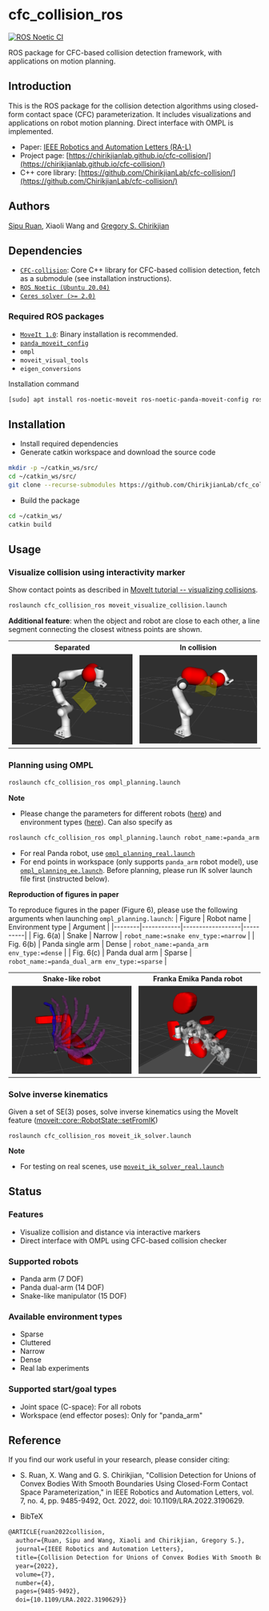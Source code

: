 # cfc_collision_ros
[![ROS Noetic CI](https://github.com/ChirikjianLab/cfc_collision_ros/actions/workflows/ros_noetic_ci.yml/badge.svg)](https://github.com/ChirikjianLab/cfc_collision_ros/actions/workflows/ros_noetic_ci.yml)

ROS package for CFC-based collision detection framework, with applications on motion planning.

## Introduction
This is the ROS package for the collision detection algorithms using closed-form contact space (CFC) parameterization. It includes visualizations and applications on robot motion planning. Direct interface with OMPL is implemented.

- Paper: [IEEE Robotics and Automation Letters (RA-L)](https://ieeexplore.ieee.org/document/9829274)
- Project page: [https://chirikjianlab.github.io/cfc-collision/](https://chirikjianlab.github.io/cfc-collision/)
- C++ core library: [https://github.com/ChirikjianLab/cfc-collision/](https://github.com/ChirikjianLab/cfc-collision/)

## Authors
[Sipu Ruan](https://ruansp.github.io), Xiaoli Wang and [Gregory S. Chirikjian](https://scholar.google.com/citations?user=qoIuyMoAAAAJ&hl=en)

## Dependencies
- [`CFC-collision`](https://github.com/ChirikjianLab/cfc-collision): Core C++ library for CFC-based collision detection, fetch as a submodule (see installation instructions).
- [`ROS Noetic (Ubuntu 20.04)`](https://www.ros.org/)
- [`Ceres solver (>= 2.0)`](http://ceres-solver.org/installation.html)

### Required ROS packages
- [`MoveIt 1.0`](https://moveit.ros.org/): Binary installation is recommended.
- [`panda_moveit_config`](https://github.com/ros-planning/panda_moveit_config)
- `ompl`
- `moveit_visual_tools`
- `eigen_conversions`

Installation command
```sh
[sudo] apt install ros-noetic-moveit ros-noetic-panda-moveit-config ros-noetic-ompl ros-noetic-moveit-visual-tools ros-noetic-eigen-conversions
```

## Installation
- Install required dependencies
- Generate catkin workspace and download the source code
```sh
mkdir -p ~/catkin_ws/src/
cd ~/catkin_ws/src/
git clone --recurse-submodules https://github.com/ChirikjianLab/cfc_collision_ros.git
```
- Build the package
```sh
cd ~/catkin_ws/
catkin build
```

## Usage
### Visualize collision using interactivity marker
Show contact points as described in [MoveIt tutorial -- visualizing collisions](https://ros-planning.github.io/moveit_tutorials/doc/visualizing_collisions/visualizing_collisions_tutorial.html). 
```sh
roslaunch cfc_collision_ros moveit_visualize_collision.launch
```
**Additional feature**: when the object and robot are close to each other, a line segment connecting the closest witness points are shown.

<table>
  <tr>
    <th>Separated</th>
    <th>In collision</th>
  </tr>
  <tr>
    <td><img src="/resources/figures/visualize_collision_separated.png" alt="separated" width="350"/></td>
    <td><img src="/resources/figures/visualize_collision_collided.png" alt="collided" width="350"/></td>
  </tr>
</table>

### Planning using OMPL
```sh
roslaunch cfc_collision_ros ompl_planning.launch
```
**Note**
- Please change the parameters for different robots ([here](/launch/ompl_planning.launch#L4)) and environment types ([here](/launch/ompl_planning.launch#L5)). Can also specify as
```sh
roslaunch cfc_collision_ros ompl_planning.launch robot_name:=panda_arm env_type:=sparse
```
- For real Panda robot, use [`ompl_planning_real.launch`](/launch/ompl_planning_real.launch)
- For end points in workspace (only supports `panda_arm` robot model), use [`ompl_planning_ee.launch`](/launch/ompl_planning_ee.launch). Before planning, please run IK solver launch file first (instructed below).

**Reproduction of figures in paper**

To reproduce figures in the paper (Figure 6), please use the following arguments when launching `ompl_planning.launch`:
| Figure | Robot name | Environment type | Argument |
|--------|------------|------------------|----------|
| Fig. 6(a) | Snake | Narrow | `robot_name:=snake env_type:=narrow` |
| Fig. 6(b) | Panda single arm | Dense | `robot_name:=panda_arm env_type:=dense` |
| Fig. 6(c) | Panda dual arm | Sparse | `robot_name:=panda_dual_arm env_type:=sparse` |

<table>
  <tr>
    <th>Snake-like robot</th>
    <th>Franka Emika Panda robot</th>
  </tr>
  <tr>
    <td><img src="/resources/figures/ompl_planning_fig_6_a.png" alt="snake" width="350"/></td>
    <td><img src="/resources/figures/ompl_planning_fig_6_b.png" alt="panda" width="350"/></td>
  </tr>
</table>

### Solve inverse kinematics
Given a set of SE(3) poses, solve inverse kinematics using the MoveIt feature ([moveit::core::RobotState::setFromIK](http://docs.ros.org/en/indigo/api/moveit_core/html/classmoveit_1_1core_1_1RobotState.html#ab816880027ef7e63bbdef22a0497cc78))
```
roslaunch cfc_collision_ros moveit_ik_solver.launch
```
**Note**
- For testing on real scenes, use [`moveit_ik_solver_real.launch`](/launch/moveit_ik_solver_real.launch)

## Status
### Features
- Visualize collision and distance via interactive markers
- Direct interface with OMPL using CFC-based collision checker

### Supported robots
- Panda arm (7 DOF)
- Panda dual-arm (14 DOF)
- Snake-like manipulator (15 DOF)

### Available environment types
- Sparse
- Cluttered
- Narrow
- Dense
- Real lab experiments

### Supported start/goal types
- Joint space (C-space): For all robots
- Workspace (end effector poses): Only for "panda_arm"

## Reference
If you find our work useful in your research, please consider citing:

- S. Ruan, X. Wang and G. S. Chirikjian, "Collision Detection for Unions of Convex Bodies With Smooth Boundaries Using Closed-Form Contact Space Parameterization," in IEEE Robotics and Automation Letters, vol. 7, no. 4, pp. 9485-9492, Oct. 2022, doi: 10.1109/LRA.2022.3190629.

- BibTeX
```tex
@ARTICLE{ruan2022collision,
  author={Ruan, Sipu and Wang, Xiaoli and Chirikjian, Gregory S.},
  journal={IEEE Robotics and Automation Letters}, 
  title={Collision Detection for Unions of Convex Bodies With Smooth Boundaries Using Closed-Form Contact Space Parameterization}, 
  year={2022},
  volume={7},
  number={4},
  pages={9485-9492},
  doi={10.1109/LRA.2022.3190629}}
```

